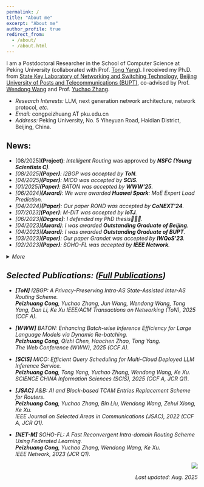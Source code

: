 ```yaml
---
permalink: /
title: "About me"
excerpt: "About me"
author_profile: true
redirect_from: 
  - /about/
  - /about.html
---
```


  I am a Postdoctoral Researcher in the School of Computer Science at Peking University (collaborated with Prof. [Tong Yang](https://yangtonghome.github.io/)). I received my Ph.D. from [State Key Laboratory of Networking and Switching Technology](https://sklnst-en.bupt.edu.cn/), [Beijing University of Posts and Telecommunications (BUPT)](https://www.bupt.edu.cn/index.htm), co-advised by Prof. [Wendong Wang](https://teacher.bupt.edu.cn/wangwendong/) and Prof. [Yuchao Zhang](http://yuchaozhang.weebly.com/). 
- *Research Interests:* LLM, next generation network architecture, network protocol, *etc*.
- *Email:* congpeizhuang AT pku.edu.cn
- *Address:* Peking University, No. 5 Yiheyuan Road, Haidian District, Beijing, China.


## News: 
<!--
- [08/2025]**(Paper)**: *I2BGP* was accepted by ***ToN***.
- [04/2025]**(Paper)**: *MICO* was accepted by ***SCIS***. 
- [01/2025]**(Paper)**: *BATON* was accepted by ***WWW'25***. 
- [06/2024]**(Award)**: We ware awarded ***Huawei Spark***: *MoE Expert Load Prediction*.
- [04/2024]**(Paper)**: Our paper *ROND* was accepted by ***CoNEXT'24***. 
- [07/2023]**(Paper)**: *M-DIT* was accepted by ***IoTJ***. 
- [06/2023]**(Degree)**: I defended my PhD thesis👨🏻‍🎓.
- [04/2023]**(Award)**: I was awarded **Outstanding Graduate of Beijing**.
- [04/2023]**(Award)**: I was awarded **Outstanding Graduate of BUPT**.
- [03/2023]**(Paper)**: Our paper *Grandet* was accepted by ***IWQoS'23***.
- [02/2023]**(Paper)**: *SOHO-FL* was accepted by ***IEEE Network***.
- [10/2022]**(Award)**: I was awarded the **National Scholarship for Doctoral Students**. 
- [05/2022]**(Paper)**: *A&B* was accepted by ***JSAC***.
- [04/2022]**(Paper)**: *DIT* was accepted by ***IWQoS'22***.
- [04/2021]**(Paper)**: *AIR* was accepted by ***IWQoS'21***.
- [04/2021]**(Project)**: *FLR* was approved by **BUPT Excellent Ph.D. Student Foundation**.
- [03/2021]**(Paper)**: *RLR-M* was accepted by ***CN***.
- [02/2021]**(Paper)**: *DND* was accepted by ***TNSM***.
- [01/2021]**(Paper)**: *RLR* was accepted by ***ICC'21***.
-->
<div>
  <ul>
    <li>[08/2025]<b>(Project)</b>: <i>Intelligent Routing</i> was approved by <i><b>NSFC (Young Scientists C)</b><i>.</li>
    <li>[08/2025]<b>(Paper)</b>: <i>I2BGP</i> was accepted by <b><i>ToN</i></b>.</li>
    <li>[04/2025]<b>(Paper)</b>: <i>MICO</i> was accepted by <b><i>SCIS</i></b>.</li>
    <li>[01/2025]<b>(Paper)</b>: <i>BATON</i> was accepted by <b><i>WWW'25</i></b>.</li>
    <li>[06/2024]<b>(Award)</b>: We ware awarded <b><i>Huawei Spark</i></b>: <i>MoE Expert Load Prediction</i>.</li>
    <li>[04/2024]<b>(Paper)</b>: Our paper <i>ROND</i> was accepted by <b><i>CoNEXT'24</i></b>.</li>
    <li>[07/2023]<b>(Paper)</b>: <i>M-DIT</i> was accepted by <b><i>IoTJ</i></b>.</li>
    <li>[06/2023]<b>(Degree)</b>: I defended my PhD thesis👨🏻‍🎓.</li>
    <li>[04/2023]<b>(Award)</b>: I was awarded <b>Outstanding Graduate of Beijing</b>.</li>
    <li>[04/2023]<b>(Award)</b>: I was awarded <b>Outstanding Graduate of BUPT</b>.</li>
    <li>[03/2023]<b>(Paper)</b>: Our paper <i>Grandet</i> was accepted by <b><i>IWQoS'23</i></b>.</li>
    <li>[02/2023]<b>(Paper)</b>: <i>SOHO-FL</i> was accepted by <b><i>IEEE Network</i></b>.</li>
  </ul>
  <details>
    <summary>More</summary>
    <ul>
      <li>[10/2022]<b>(Award)</b>: I was awarded the <b>National Scholarship for Doctoral Students</b>.</li>
      <li>[05/2022]<b>(Paper)</b>: <i>A&B</i> was accepted by <b><i>JSAC</i></b>.</li>
      <li>[04/2022]<b>(Paper)</b>: <i>DIT</i> was accepted by <b><i>IWQoS'22</i></b>.</li>
      <li>[04/2021]<b>(Paper)</b>: <i>AIR</i> was accepted by <b><i>IWQoS'21</i></b>.</li>
      <li>[04/2021]<b>(Project)</b>: <i>FLR</i> was approved by <b><i>BUPT Excellent Ph.D. Student Foundation</i></b>.</li>
      <li>[03/2021]<b>(Paper)</b>: <i>RLR-M</i> was accepted by <b><i>CN</i></b>.</li>
      <li>[02/2021]<b>(Paper)</b>: <i>DND</i> was accepted by <b><i>TNSM</i></b>.</li>
      <li>[01/2021]<b>(Paper)</b>: <i>RLR</i> was accepted by <b><i>ICC'21</i></b>.</li>
    </ul>
  </details>
</div>



## Selected Publications: ([Full Publications](/publications/))

- **[ToN]** I2BGP: A Privacy-Preserving Intra-AS State-Assisted Inter-AS Routing Scheme.  
  **Peizhuang Cong**, Yuchao Zhang, Jun Wang, Wendong Wang, Tong Yang, Dan Li, Ke Xu
  IEEE/ACM Transactions on Networking (ToN), 2025 (CCF A).

- **[WWW]** BATON: Enhancing Batch-wise Inference Efficiency for Large Language Models via Dynamic Re-batching.  
  **Peizhuang Cong**, Qizhi Chen, Haochen Zhao, Tong Yang.  
  The Web Conference (WWW), 2025 (CCF A).

- **[SCIS]** MICO: Efficient Query Scheduling for Multi-Cloud Deployed LLM Inference Service.  
  **Peizhuang Cong**, Tong Yang, Yuchao Zhang, Wendong Wang, Ke Xu.  
  SCIENCE CHINA Information Sciences (SCIS), 2025 (CCF A, JCR Q1).

- **[JSAC]** A&B: AI and Block-based TCAM Entries Replacement Scheme for Routers.  
  **Peizhuang Cong**, Yuchao Zhang, Bin Liu, Wendong Wang, Zehui Xiong, Ke Xu.  
  IEEE Journal on Selected Areas in Communications (JSAC), 2022 (CCF A, JCR Q1).

- **[NET-M]** SOHO-FL: A Fast Reconvergent Intra-domain Routing Scheme Using Federated Learning.  
  **Peizhuang Cong**, Yuchao Zhang, Wendong Wang, Ke Xu.  
  IEEE Network, 2023 (JCR Q1).

<!--
- **[IoTJ]** DIT and Beyond: Inter-domain Routing with Intra-domain Awareness for IIoT.  
  **Peizhuang Cong**, Yuchao Zhang, Lei Wang, Wendong Wang, Xiangyang Gong, Tong Yang, Dan Li, Ke Xu.  
  IEEE Internet of Things Journal (IoTJ), 2023 (JCR Q1).
  
- **[IWQoS]** Break the Blackbox! Desensitize Intra-domain Information for Inter-domain Routing.  
  **Peizhuang Cong**, Yuchao Zhang, Lei Wang, Hao Ni, Wendong Wang, Xiangyang Gong, Tong Yang, Dan Li, Ke Xu.  
  IEEE/ACM International Symposium on Quality Service (IWQoS), 2022 (CCF B).
  
- **[CN]** A Deep Reinforcement Learning-based Multi-Optimality Routing Scheme for Dynamic IoT Networks.  
  **Peizhuang Cong**, Yuchao Zhang, Zheli Liu, Thar Baker, Hissam Tawfik, Wendong Wang, Ke Xu, Ruidong Li, Fuliang Li.  
  Computer Networks (CN), Elsevier, 2021 (CCF B).
  
- **[TNSM]** DND: Driver Node Detection for Control Message Diffusion in Smart Transportations.  
  **Peizhuang Cong**, Yuchao Zhang, Wendong Wang, Ning Zhang.  
  IEEE Transactions on Network and Service Management (TNSM), 2021 (JCR Q2).
-->


<p align='right'><a href="https://clustrmaps.com/site/1boab" title="Visit tracker"><img src="//www.clustrmaps.com/map_v2.png?d=V70tYWiC2S5od54kyB_gryHlu06cB7tlRQksWmTnQzk&cl=ffffff"></a></p>

<p align='right'><i>Last updated: Aug. 2025</i></p>
